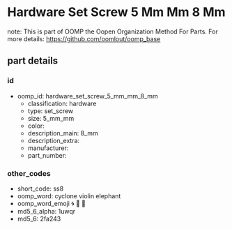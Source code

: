 # Hardware Set Screw 5 Mm Mm 8 Mm  

note: This is part of OOMP the Oopen Organization Method For Parts. For more details: https://github.com/oomlout/oomp_base

##  part details





### id
* oomp_id: hardware_set_screw_5_mm_mm_8_mm
  * classification: hardware
  * type: set_screw
  * size: 5_mm_mm
  * color: 
  * description_main: 8_mm
  * description_extra: 
  * manufacturer: 
  * part_number: 

### other_codes
* short_code: ss8
* oomp_word: cyclone violin elephant
* oomp_word_emoji :cyclone: :violin: :elephant:
* md5_6_alpha: 1uwqr
* md5_6: 2fa243